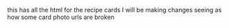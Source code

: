 this has all the html for the recipe cards 
I will be making changes seeing as how some card photo urls are broken

